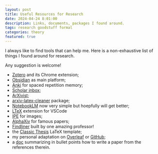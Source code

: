 ```yaml
---
layout: post
title: Useful Resources for Research
date: 2024-04-24 8:01:00
description: Links, documents, packages I found around. 
tags: research goodstuff formal
categories: theory
featured: true
---
```


I always like to find tools that can help me. Here is a non-exhaustive list of things I found around for research. 

<!-- There are websites, packages, and a doc I wrote down to summarize many useful tips about writing research works, which made me recently realize that most of my older documents are wrong 😕. Whatever, now I know, we are made for mistakes.  -->

<!-- I am also adding my new LaTeX template. It is basically a personalization of a very standard one, included below. -->

Any suggestion is welcome!

- [Zotero](https://www.zotero.org/) and its Chrome extension;
- [Obsidian](https://obsidian.md/) as main platform; 
- [Anki](https://apps.ankiweb.net/) for spaced repetition memory; 
- [Scholar inbox](https://www.scholar-inbox.com/);
- [ArXivist](https://arxivist.com/);
- [arxiv-latex-cleaner](https://github.com/google-research/arxiv-latex-cleaner) package;
- [NotebookLM](https://notebooklm.google/) now very simple but hoepfully will get better;
- [LTeX](https://marketplace.visualstudio.com/items?itemName=valentjn.vscode-ltex) extension for VSCode
- [IPE](https://ipe.otfried.org/) for images;
- [AlphaXiv](https://www.alphaxiv.org/explore) for famous papers;
- [Findliner](https://zilin.one/findliner/) built by one amazing professor!
- the [Classic Thesis](https://www.miede.de/) LaTeX template;
- my personal adaptation on [Overleaf](https://www.overleaf.com/read/gtpgcvpfyqkx#c8fbbf) or [GitHub](https://github.com/simonegiancola09/adapted_classic_thesis/tree/main);
- a [doc](http://simonegiancola09.github.io/assets/pdf/writing_a_paper.pdf) summarizing in bullet points how to write a paper from the references therein. 